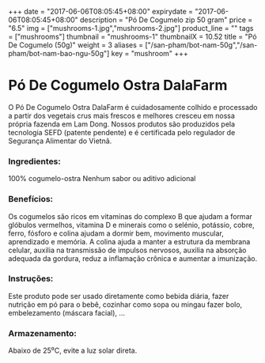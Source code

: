 +++
date = "2017-06-06T08:05:45+08:00"
expirydate = "2017-06-06T08:05:45+08:00"
description = "Pó De Cogumelo zip 50 gram"
price = "6.5"
img = ["mushrooms-1.jpg","mushrooms-2.jpg"]
product_line = ""
tags = ["mushrooms"]
thumbnail = "mushrooms-1"
thumbnailX = 10.52
title = "Pó De Cogumelo (50g)"
weight = 3
aliases = ["/san-pham/bot-nam-50g","/san-pham/bot-nam-bao-ngu-50g"]
key = "mushroom"
+++

# Pó De Cogumelo Ostra DalaFarm 

O Pó De Cogumelo Ostra DalaFarm é cuidadosamente colhido e processado a partir dos vegetais crus mais frescos e melhores
cresceu em nossa própria fazenda em Lam Dong. Nossos produtos são produzidos pela tecnologia SEFD (patente pendente) e
é certificada pelo regulador de Segurança Alimentar do Vietnã.

### Ingredientes:
100% cogumelo-ostra
Nenhum sabor ou aditivo adicional

### Benefícios:
Os cogumelos são ricos em vitaminas do complexo B que ajudam a formar glóbulos vermelhos, vitamina D e minerais como o selénio, potássio, cobre, ferro,
fósforo e colina ajudam a dormir bem, movimento muscular, aprendizado e memória.
A colina ajuda a manter a estrutura da membrana celular, auxilia na transmissão de impulsos nervosos, auxilia na absorção adequada da gordura, reduz a inflamação crônica e
aumentar a imunização.

### Instruções:
Este produto pode ser usado diretamente como
bebida diária, fazer nutrição em pó
para o bebê, cozinhar como sopa ou mingau
fazer bolo, embelezamento (máscara facial), ...

### Armazenamento:
Abaixo de 25⁰C, evite a luz solar direta.
